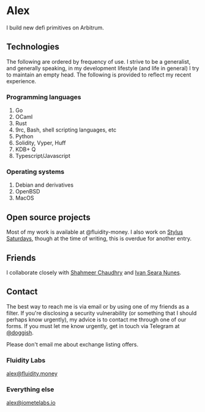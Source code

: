 
# Alex

I build new defi primitives on Arbitrum.

## Technologies

The following are ordered by frequency of use. I strive to be a generalist, and generally
speaking, in my development lifestyle (and life in general) I try to maintain an empty
head. The following is provided to reflect my recent experience.

### Programming languages

1. Go
2. OCaml
3. Rust
4. 9rc, Bash, shell scripting languages, etc
5. Python
6. Solidity, Vyper, Huff
7. KDB+ Q
8. Typescript/Javascript

### Operating systems

1. Debian and derivatives
2. OpenBSD
3. MacOS

## Open source projects

Most of my work is available at @fluidity-money. I also work on [Stylus
Saturdays](https://stylussaturdays.substack.com/), though at the time of writing, this is
overdue for another entry.

## Friends

I collaborate closely with [Shahmeer Chaudhry](https://x.com/shahmeerx) and [Ivan Seara
Nunes](https://x.com/IvanSN_).

## Contact

The best way to reach me is via email or by using one of my friends as a filter. If you're
disclosing a security vulnerability (or something that I should perhaps know urgently), my
advice is to contact me through one of our forms. If you must let me know urgently, get in touch
via Telegram at [@doggish](https://t.me/doggish).

Please don't email me about exchange listing offers.

### Fluidity Labs

[alex@fluidity.money](mailto:alex@fluidity.money)

### Everything else

[alex@iometelabs.io](mailto:alex@iometelabs.io)
